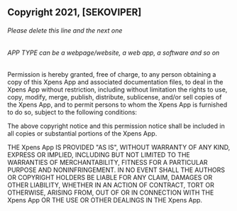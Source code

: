 ## Copyright 2021, [SEKOVIPER]

###### Please delete this line and the next one
###### APP TYPE can be a webpage/website, a web app, a software and so on

Permission is hereby granted, free of charge, to any person obtaining a copy of this Xpens App and associated documentation files, to deal in the Xpens App without restriction, including without limitation the rights to use, copy, modify, merge, publish, distribute, sublicense, and/or sell copies of the Xpens App, and to permit persons to whom the Xpens App is furnished to do so, subject to the following conditions:

The above copyright notice and this permission notice shall be included in all copies or substantial portions of the Xpens App.

THE Xpens App IS PROVIDED "AS IS", WITHOUT WARRANTY OF ANY KIND, EXPRESS OR IMPLIED, INCLUDING BUT NOT LIMITED TO THE WARRANTIES OF MERCHANTABILITY, FITNESS FOR A PARTICULAR PURPOSE AND NONINFRINGEMENT. IN NO EVENT SHALL THE AUTHORS OR COPYRIGHT HOLDERS BE LIABLE FOR ANY CLAIM, DAMAGES OR OTHER LIABILITY, WHETHER IN AN ACTION OF CONTRACT, TORT OR OTHERWISE, ARISING FROM, OUT OF OR IN CONNECTION WITH THE Xpens App OR THE USE OR OTHER DEALINGS IN THE Xpens App.
